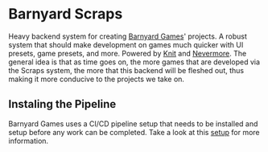 # Barnyard Scraps
Heavy backend system for creating [Barnyard Games](https://www.roblox.com/groups/11323634/Barnyard-Games#!/about)' projects. A robust system that should make development on games much quicker with UI presets, game presets, and more. Powered by [Knit](https://github.com/Sleitnick/Knit) and [Nevermore](https://github.com/Quenty/NevermoreEngine). The general idea is that as time goes on, the more games that are developed via the Scraps system, the more that this backend will be fleshed out, thus making it more conducive to the projects we take on.

## Instaling the Pipeline
Barnyard Games uses a CI/CD pipeline setup that needs to be installed and setup before any work can be completed. Take a look at this [setup](https://www.youtube.com/watch?v=sEnNjNakXT8) for more information.
